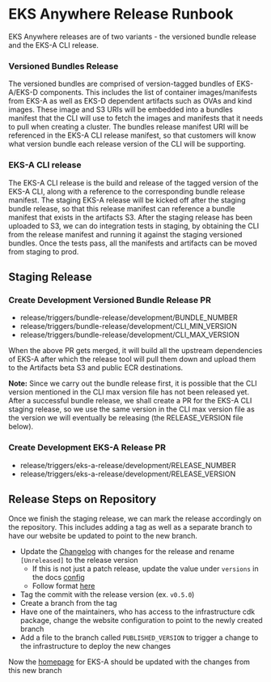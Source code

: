 # EKS Anywhere Release Runbook

EKS Anywhere releases are of two variants - the versioned bundle release and the EKS-A CLI release.

### Versioned Bundles Release

The versioned bundles are comprised of version-tagged bundles of EKS-A/EKS-D components. This includes the list of container images/manifests from EKS-A as well as EKS-D dependent artifacts such as OVAs and kind images. These image and S3 URIs will be embedded into a bundles manifest that the CLI will use to fetch the images and manifests that it needs to pull when creating a cluster. The bundles release manifest URI will be referenced in the EKS-A CLI release manifest, so that customers will know what version bundle each release version of the CLI will be supporting.

### EKS-A CLI release

The EKS-A CLI release is the build and release of the tagged version of the EKS-A CLI, along with a reference to the corresponding bundle release manifest. The staging EKS-A release will be kicked off after the staging bundle release, so that this release manifest can reference a bundle manifest that exists in the artifacts S3. After the staging release has been uploaded to S3, we can do integration tests in staging, by obtaining the CLI from the release manifest and running it against the staging versioned bundles. Once the tests pass, all the manifests and artifacts can be moved from staging to prod.

## Staging Release

### Create Development Versioned Bundle Release PR

* release/triggers/bundle-release/development/BUNDLE_NUMBER
* release/triggers/bundle-release/development/CLI_MIN_VERSION
* release/triggers/bundle-release/development/CLI_MAX_VERSION

When the above PR gets merged, it will build all the upstream dependencies of EKS-A after which the release tool will pull them down and upload them to the Artifacts beta S3 and public ECR destinations. 

**Note:** Since we carry out the bundle release first, it is possible that the CLI version mentioned in the CLI max version file has not been released yet. After a successful bundle release, we shall create a PR for the EKS-A CLI staging release, so we use the same version in the CLI max version file as the version we will eventually be releasing (the RELEASE_VERSION file below).

### Create Development EKS-A Release PR

* release/triggers/eks-a-release/development/RELEASE_NUMBER
* release/triggers/eks-a-release/development/RELEASE_VERSION

## Release Steps on Repository

Once we finish the staging release, we can mark the release accordingly on the repository.
This includes adding a tag as well as a separate branch to have our website be updated to
point to the new branch.

* Update the [Changelog](docs/content/en/docs/reference/changelog.md) with changes for the release and rename `[Unreleased]` to the release version
  * If this is not just a patch release, update the value under `versions` in the docs [config](docs/config.toml)
  * Follow format [here](https://keepachangelog.com/)
* Tag the commit with the release version (ex. `v0.5.0`)
* Create a branch from the tag
* Have one of the maintainers, who has access to the infrastructure cdk package, change the website configuration to point to the newly created branch
* Add a file to the branch called `PUBLISHED_VERSION` to trigger a change to the infrastructure to deploy the new changes

Now the [homepage](https://anywhere.eks.amazonaws.com/) for EKS-A should be updated with the changes from this new branch


